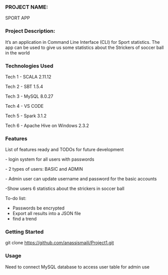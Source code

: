 ﻿### PROJECT NAME: 
 <p>SPORT APP</p>

### Project Description: 
It’s an application in Command Line Interface (CLI) for Sport statistics.
The app can be used to give us some statistics about the Strickers of soccer ball in the world 


### Technologies Used
<p>Tech 1 - SCALA 2.11.12</p>
<p>Tech 2 - SBT 1.5.4</p>
<p>Tech 3 - MySQL 8.0.27</p>
<p>Tech 4 - VS CODE</p>
<p>Tech 5 - Spark 3.1.2</p>
<p>Tech 6 - Apache Hive on Windows 2.3.2</p>


### Features
<p>List of features ready and TODOs for future development</p>
    <p>- login system for all users with passwords</p>
        <p>- 2 types of users: BASIC and ADMIN</p>
        <p>- Admin user can update username and password for the basic accounts</p>
    <p>-Show users 6 statistics about the strickers in soccer ball</p>
    
To-do list:

- Passwords be encrypted
- Export all results into a JSON file
- find a trend

### Getting Started
git clone https://github.com/anassismaili/Project1.git

### Usage
<p>Need to connect MySQL database to access user table for admin use</p>


